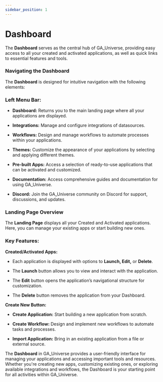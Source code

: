 ```yaml
---
sidebar_position: 1
---
```


# Dashboard
The **Dashboard** serves as the central hub of GA_Universe, providing easy access to all your created and activated applications, as well as quick links to essential features and tools.


### Navigating the Dashboard
The **Dashboard** is designed for intuitive navigation with the following elements:

### Left Menu Bar:

- **Dashboard:** Returns you to the main landing page where all your applications are displayed.

- **Integrations:** Manage and configure integrations of datasources.

- **Workflows:** Design and manage workflows to automate processes within your applications.

- **Themes:** Customize the appearance of your applications by selecting and applying different themes.

- **Pre-built Apps:** Access a selection of ready-to-use applications that can be activated and customized.

- **Documentation:** Access comprehensive guides and documentation for using GA_Universe.

- **Discord:** Join the GA_Universe community on Discord for support, discussions, and updates.

### Landing Page Overview
The **Landing Page** displays all your Created and Activated applications. Here, you can manage your existing apps or start building new ones.

### Key Features:

**Created/Activated Apps:**
- Each application is displayed with options to **Launch, Edit,** or **Delete**.

- The **Launch** button allows you to view and interact with the application.

- The **Edit** button opens the application’s navigational structure for customization.

- The **Delete** button removes the application from your Dashboard.

**Create New Button:**
- **Create Application:** Start building a new application from scratch.

- **Create Workflow:** Design and implement new workflows to automate tasks and processes.

- **Import Application:** Bring in an existing application from a file or external source.


The **Dashboard** in GA_Universe provides a user-friendly interface for managing your applications and accessing important tools and resources. Whether you're creating new apps, customizing existing ones, or exploring available integrations and workflows, the Dashboard is your starting point for all activities within GA_Universe.